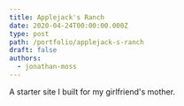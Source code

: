 ```yaml
---
title: Applejack's Ranch
date: 2020-04-24T00:00:00.000Z
type: post
path: /portfolio/applejack-s-ranch
draft: false
authors:
  - jonathan-moss
---
```


A starter site I built for my girlfriend's mother.
